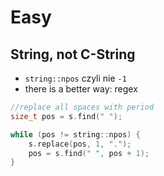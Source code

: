 # Easy

## String, not C-String

* `string::npos` czyli nie `-1` 
* there is a better way: regex

```cpp
//replace all spaces with period
size_t pos = s.find(" ");

while (pos != string::npos) {
    s.replace(pos, 1, ".");
    pos = s.find(" ", pos + 1);
}
```

